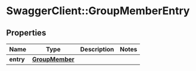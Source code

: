 # SwaggerClient::GroupMemberEntry

## Properties
Name | Type | Description | Notes
------------ | ------------- | ------------- | -------------
**entry** | [**GroupMember**](GroupMember.md) |  | 


